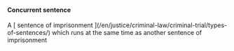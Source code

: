 ####  Concurrent sentence

A [ sentence of imprisonment ](/en/justice/criminal-law/criminal-trial/types-
of-sentences/) which runs at the same time as another sentence of imprisonment
